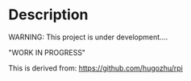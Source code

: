 # Description

WARNING: This project is under development....

"WORK IN PROGRESS"

This is derived from: https://github.com/hugozhu/rpi

